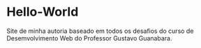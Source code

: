 # Hello-World
Site de minha autoria baseado em todos os desafios do curso de Desemvolvimento Web do Professor Gustavo Guanabara.
